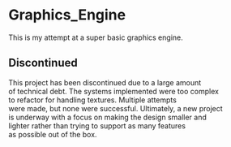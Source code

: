 # Graphics_Engine
 This is my attempt at a super basic graphics engine.

## Discontinued  
This project has been discontinued due to a large amount  
of technical debt. The systems implemented were too complex  
to refactor for handling textures. Multiple attempts  
were made, but none were successful. Ultimately, a new project  
is underway with a focus on making the design smaller and  
lighter rather than trying to support as many features  
as possible out of the box.
